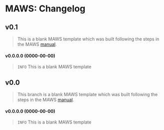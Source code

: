 ﻿# MAWS: Changelog

## v0.1
> This is a blank MAWS template which was built following the steps in the MAWS [manual](doc/man/manual-custom-myavatar-web-services.).
#### v0.0.0.0 (0000-00-00)
> `INFO` This is a blank MAWS template

## v0.0
> This branch is a blank MAWS template which was built following the steps in the MAWS [manual](doc/man/manual-custom-myavatar-web-services.).
#### v0.0.0.0 (0000-00-00)
> `INFO` This is a blank MAWS template